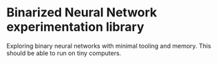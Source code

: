 # Binarized Neural Network experimentation library

Exploring binary neural networks with minimal tooling and memory.
This should be able to run on tiny computers.